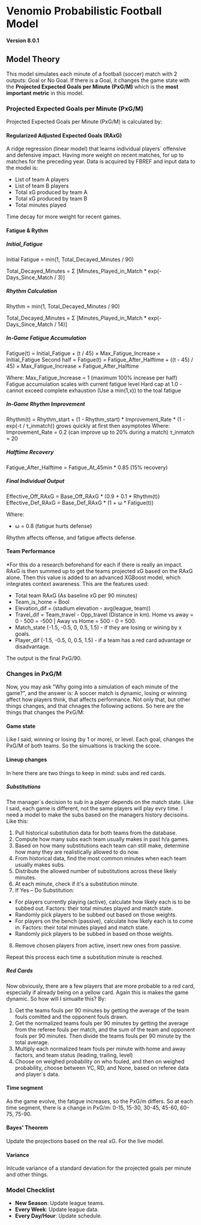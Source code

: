 # Venomio Probabilistic Football Model
**Version 8.0.1**

## Model Theory  
This model simulates each minute of a football (soccer) match with 2 outputs: Goal or No Goal. If there is a Goal, it changes the game state with the **Projected Expected Goals per Minute (PxG/M)** which is the **most important metric** in this model.

### Projected Expected Goals per Minute (PxG/M)
Projected Expected Goals per Minute (PxG/M) is calculated by:
#### Regularized Adjusted Expected Goals (RAxG)
A ridge regression (linear model) that learns individual players´ offensive and defensive impact. Having more weight on recent matches, for up to matches for the preceding year. Data is acquired by FBREF and input data to the model is:
- List of team A players
- List of team B players
- Total xG produced by team A
- Total xG produced by team B
- Total minutes played

Time decay for more weight for recent games.

#### Fatigue & Rythm
##### Initial_Fatigue
Initial Fatigue = min(1, Total_Decayed_Minutes / 90)

Total_Decayed_Minutes = Σ [Minutes_Played_in_Match * exp(-Days_Since_Match / 3)]

##### Rhythm Calculation
Rhythm = min(1, Total_Decayed_Minutes / 90)

Total_Decayed_Minutes = Σ [Minutes_Played_in_Match * exp(-Days_Since_Match / 14)]

##### In-Game Fatigue Accumulation
Fatigue(t) = Initial_Fatigue + (t / 45) × Max_Fatigue_Increase × Initial_Fatigue
Second half = Fatigue(t) = Fatigue_After_Halftime + ((t - 45) / 45) × Max_Fatigue_Increase × Fatigue_After_Halftime

Where:
Max_Fatigue_Increase = 1 (maximum 100% increase per half)
Fatigue accumulation scales with current fatigue level
Hard cap at 1.0 - cannot exceed complete exhaustion (Use a min(1,x)) to the toal fatigue

#####  In-Game Rhythm Improvement
Rhythm(t) = Rhythm_start + (1 - Rhythm_start) * Improvement_Rate * (1 - exp(-t / τ_inmatch))
grows quickly at first then asymptotes
Where:
Improvement_Rate = 0.2 (can improve up to 20% during a match)
τ_inmatch = 20

##### Halftime Recovery
Fatigue_After_Halftime = Fatigue_At_45min * 0.85 (15% recovery)

##### Final Individual Output
Effective_Off_RAxG = Base_Off_RAxG * (0.9 + 0.1 * Rhythm(t))
Effective_Def_RAxG = Base_Def_RAxG * (1 + ω * Fatigue(t))

Where:
- ω = 0.8 (fatigue hurts defense)

Rhythm affects offense, and fatigue affects defense.

#### Team Performance
*For this do a research beforehand for each if there is really an impact.
RAxG is then summed up to get the teams projected xG based on the RAxG alone. Then this value is added to an advanced XGBoost model, which integrates context awareness. This are the features used:
- Total team RAxG (As baseline xG per 90 minutes)
- Team_is_home = Bool
- Elevation_dif = (stadium elevation - avg(league, team)) 
- Travel_dif = Team_travel - Opp_travel (Distance in km). Home vs away = 0 - 500 = -500 | Away vs Home = 500 - 0 = 500.
- Match_state (-1.5, -0.5, 0, 0.5, 1.5) - if they are losing or wining by x goals.
- Player_dif (-1.5, -0.5, 0, 0.5, 1.5) - if a team has a red card advantage or disadvantage. 

The output is the final PxG/90. 

### Changes in PxG/M
Now, you may ask "Why going into a simulation of each minute of the game?", and the answer is: A soccer match is dynamic, losing or winning affect how players think, that affects performance. Not only that, but other things changes, and that chnages the following actions. So here are the things that changes the PxG/M:
#### Game state
Like I said, winning or losing (by 1 or more), or level. Each goal, changes the PxG/M of both teams. So the simualtions is tracking the score.
#### Lineup changes
In here there  are two things to keep in mind: subs and red cards.
##### Substitutions
The manager´s decision to sub in a player depends on the match state. Like I said, each game is different, not the same players will play evry time. I need a model to make the subs based on the managers history decisoins. Like this:
1. Pull historical substitution data for both teams from the database.
2. Compute how many subs each team usually makes in past h/a games.
3. Based on how many substitutions each team can still make, determine how many they are realistically allowed to do now.
4. From historical data, find the most common minutes when each team usually makes subs.
5. Distribute the allowed number of substitutions across these likely minutes.
6. At each minute, check if it's a substitution minute.
7. If Yes – Do Substitution:
  - For players currently playing (active), calculate how likely each is to be subbed out. Factors: their total minutes played and match state.
  - Randomly pick players to be subbed out based on those weights.
  - For players on the bench (passive), calculate how likely each is to come in. Factors: their total minutes played and match state.
  - Randomly pick players to be subbed in based on those weights.
8. Remove chosen players from active, insert new ones from passive.

Repeat this process each time a substitution minute is reached.
##### Red Cards
Now obviously, there are a few players that are more probable to a red card, especially if already being on a yellow card. Again this is makes the game dynamic. So how will I simualte this? By:
1. Get the teams fouls per 90 minutes by getting the average of the team fouls comitted and the opponent fouls drawn.
2. Get the normalized teams fouls per 90 minutes by getting the average from the referee fouls per match, and the sum of the team and opponent fouls per 90 minutes. Then divide the teams fouls per 90 minute by the total average.
3. Multiply each normalized team fouls per minute with home and away factors, and team status (leading, trailing, level)
4. Choose on weighed  probability on who fouled, and then on weighed probability, choose between YC, RD, and None, based on referee data and player´s data. 
#### Time segment
As the game evolve, the fatigue increases, so the PxG/m differs. So at each time segment, there is a change in PxG/m: 0-15, 15-30, 30-45, 45-60, 60-75, 75-90.
#### Bayes' Theorem
Update the projections based on the real xG. For the live model.
#### Variance
Inlcude variance of a standard deviation for the projected goals per minute and other things.

### Model Checklist
- **New Season**: Update league teams.
- **Every Week**: Update league data.
- **Every Day/Hour**: Update schedule.